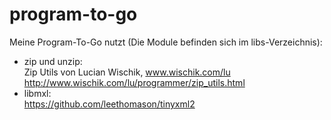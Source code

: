 program-to-go
=============

Meine Program-To-Go nutzt (Die Module befinden sich im libs-Verzeichnis):

* zip und unzip:  
  Zip Utils von Lucian Wischik, www.wischik.com/lu  
  http://www.wischik.com/lu/programmer/zip_utils.html  
* libmxl:  
  https://github.com/leethomason/tinyxml2  
  
